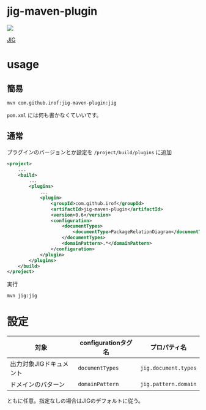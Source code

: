 jig-maven-plugin
============================================================

[![](https://maven-badges.herokuapp.com/maven-central/com.github.irof/jig-maven-plugin/badge.svg)](https://maven-badges.herokuapp.com/maven-central/com.github.irof/jig-maven-plugin/)

[JIG](https://github.com/dddjava/jig)

# usage

## 簡易

```
mvn com.github.irof:jig-maven-plugin:jig
```

`pom.xml` には何も書かなくていいです。

## 通常

プラグインのバージョンとか設定を `/project/build/plugins` に追加

```pom.xml
<project>
    ...
    <build>
        ...
        <plugins>
            ...
            <plugin>
                <groupId>com.github.irof</groupId>
                <artifactId>jig-maven-plugin</artifactId>
                <version>0.6</version>
                <configuration>
                    <documentTypes>
                        <documentType>PackageRelationDiagram</documentType>
                    </documentTypes>
                    <domainPattern>.*</domainPattern>
                </configuration>
            </plugin>
        </plugins>
    </build>
</project>
```

実行

```
mvn jig:jig
```

# 設定

|対象|configurationタグ名|プロパティ名|
|----|----|----|
|出力対象JIGドキュメント| `documentTypes` | `jig.document.types` |
|ドメインのパターン| `domainPattern` | `jig.pattern.domain` |

ともに任意。指定なしの場合はJIGのデフォルトに従う。
